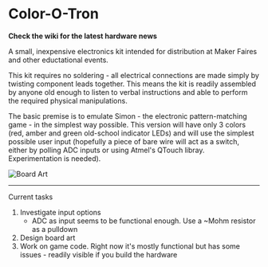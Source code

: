 Color-O-Tron
============
**Check the wiki for the latest hardware news**

A small, inexpensive electronics kit intended for distribution at Maker Faires and other eductational events.

This kit requires no soldering - all electrical connections are made simply by twisting component leads together. This means the kit is readily assembled by anyone old enough to listen to verbal instructions and able to perform the required physical manipulations.

The basic premise is to emulate Simon - the electronic pattern-matching game - in the simplest way possible. This version will have only 3 colors (red, amber and green old-school indicator LEDs) and will use the simplest possible user input (hopefully a piece of bare wire will act as a switch, either by polling ADC inputs or using Atmel's QTouch libray. Experimentation is needed).

![Board Art](https://raw.githubusercontent.com/loansindi/Color-O-Tron/master/laser_cut_board.png)

---

Current tasks

1. Investigate input options
    * ADC as input seems to be functional enough. Use a ~Mohm resistor as a pulldown
2. Design board art
3. Work on game code. Right now it's mostly functional but has some issues - readily visible if you build the hardware
